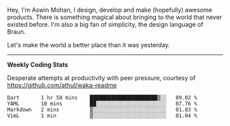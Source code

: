 Hey, I'm Aswin Mohan, I design, develop and make (hopefully) awesome products. There is something magical about bringing to the world that never existed before. I'm also a big fan of simplicity, the design language of Braun. 

Let's make the world a better place than it was yesterday.

<hr />

**Weekly Coding Stats**

Desperate attempts at productivity with peer pressure, courtesy of https://github.com/athul/waka-readme

<!--START_SECTION:waka-->
```text
Dart       1 hr 58 mins    ██████████████████████▒░░   89.02 % 
YAML       10 mins         ██░░░░░░░░░░░░░░░░░░░░░░░   07.76 % 
Markdown   2 mins          ▒░░░░░░░░░░░░░░░░░░░░░░░░   01.83 % 
VimL       1 min           ▒░░░░░░░░░░░░░░░░░░░░░░░░   01.04 % 
```
<!--END_SECTION:waka-->
